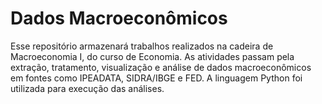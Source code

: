 # Dados Macroeconômicos
Esse repositório armazenará trabalhos realizados na cadeira de Macroeconomia I, do curso de Economia. As atividades passam pela extração, tratamento, visualização e análise de dados macroeconômicos em fontes como IPEADATA, SIDRA/IBGE e FED.
A linguagem Python foi utilizada para execução das análises.
